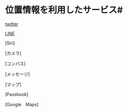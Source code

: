# 位置情報を利用したサービス#

[twitter]()

[LINE](https://line.me/ja/)

[Siri]

[カメラ]

[コンパス]

[メッセージ]

[マップ]

[Passbook]

[Google　Maps]
